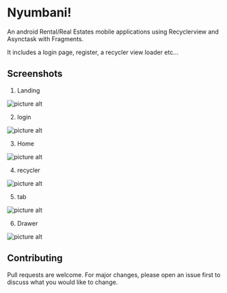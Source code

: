 # Nyumbani!

An android Rental/Real Estates mobile applications using Recyclerview and Asynctask with Fragments.

It includes a login page, register, a recycler view loader etc...

## Screenshots

1. Landing

![picture alt](/screenshots/landing.png "Android app landing")

2. login

![picture alt](/screenshots/login.png "Android app login")

3. Home

![picture alt](/screenshots/home.png "Android app home")

4. recycler

![picture alt](/screenshots/recycler.png "Android app recycler view")

5. tab

![picture alt](/screenshots/tab.png "Android app tab")

6. Drawer

![picture alt](/screenshots/drawer.png "Android app drawer")

## Contributing

Pull requests are welcome. For major changes, please open an issue first to discuss what you would like to change.

